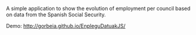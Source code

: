 A simple application to show the evolution of employment per council based on data from the Spanish Social Security.

Demo:
http://gorbeia.github.io/EnpleguDatuakJS/
